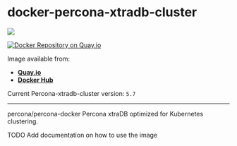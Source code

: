 # docker-percona-xtradb-cluster
[![](https://images.microbadger.com/badges/image/galexrt/percona-xtradb-cluster.svg)](https://microbadger.com/images/galexrt/percona-xtradb-cluster "Get your own image badge on microbadger.com")

[![Docker Repository on Quay.io](https://quay.io/repository/galexrt/percona-xtradb-cluster/status "Docker Repository on Quay.io")](https://quay.io/repository/galexrt/percona-xtradb-cluster)

Image available from:
* [**Quay.io**](https://quay.io/repository/galexrt/percona-xtradb-cluster)
* [**Docker Hub**](https://hub.docker.com/r/galexrt/percona-xtradb-cluster)

Current Percona-xtradb-cluster version: `5.7`

***

percona/percona-docker Percona xtraDB optimized for Kubernetes clustering.

TODO Add documentation on how to use the image

